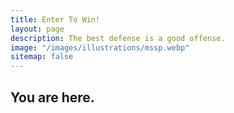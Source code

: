 ```yaml
---
title: Enter To Win!
layout: page
description: The best defense is a good offense.
image: "/images/illustrations/mssp.webp"
sitemap: false
---
```

## You are here.



